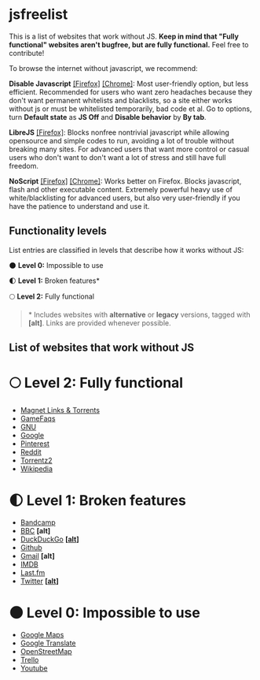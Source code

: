 
# jsfreelist

This is a list of websites that work without JS. **Keep in mind that "Fully functional" websites aren't bugfree, but are fully functional.** Feel free to contribute!

To browse the internet without javascript, we recommend:

**Disable Javascript** [[Firefox]](https://addons.mozilla.org/en-US/firefox/addon/disable-javascript/) [[Chrome]](https://chrome.google.com/webstore/detail/disable-javascript/jfpdlihdedhlmhlbgooailmfhahieoem): Most user-friendly option, but less efficient. Recommended for users who want zero headaches because they don't want permanent whitelists and blacklists, so a site either works without js or must be whitelisted temporarily, bad code et al. Go to options, turn **Default state** as **JS Off** and **Disable behavior** by **By tab**.

**LibreJS** [[Firefox]](https://www.gnu.org/software/librejs/): Blocks nonfree nontrivial javascript while allowing opensource and simple codes to run, avoiding a lot of trouble without breaking many sites. For advanced users that want more control or casual users who don't want to don't want a lot of stress and still have full freedom.

**NoScript** [[Firefox]](https://addons.mozilla.org/en-US/firefox/addon/noscript/) [[Chrome]](https://chrome.google.com/webstore/detail/noscript/doojmbjmlfjjnbmnoijecmcbfeoakpjm): Works better on Firefox. Blocks javascript, flash and other executable content. Extremely powerful heavy use of white/blacklisting for advanced users, but also very user-friendly if you have the patience to understand and use it.

## Functionality levels

List entries are classified in levels that describe how it works without JS:

:new_moon: **Level 0:** Impossible to use

:first_quarter_moon: **Level 1:** Broken features*

:full_moon: **Level 2:** Fully functional

>\* Includes websites with **alternative** or **legacy** versions, tagged with **[alt]**. Links are provided whenever possible.

## List of websites that work without JS

# :full_moon: Level 2: Fully functional

* [Magnet Links & Torrents](https://www.btsay.org/)
* [GameFaqs](https://gamefaqs.gamespot.com/)
* [GNU](http://gnu.org)
* [Google](https://www.google.com/)
* [Pinterest](https://www.pinterest.co.uk/)
* [Reddit](http://reddit.com)
* [Torrentz2](https://torrentz2.eu/)
* [Wikipedia](http://wikipedia.org)

# :first_quarter_moon: Level 1: Broken features

* [Bandcamp](https://bandcamp.com/)
* [BBC](https://www.bbc.com/) **[alt]**
* [DuckDuckGo](https://duckduckgo.com/) **[[alt](https://duckduckgo.com/html)]**
* [Github](http://github.com)
* [Gmail](http://gmail.com)  **[alt]**
* [IMDB](https://www.imdb.com/)
* [Last.fm](http://last.fm)
* [Twitter](http://twitter.com) **[[alt](http://mobile.twitter.com/)]**

# :new_moon: Level 0: Impossible to use

* [Google Maps](http://maps.google.com)
* [Google Translate](http://translate.google.com)
* [OpenStreetMap](https://www.openstreetmap.org/)
* [Trello](http://trello.com)
* [Youtube](http://youtube.com)

